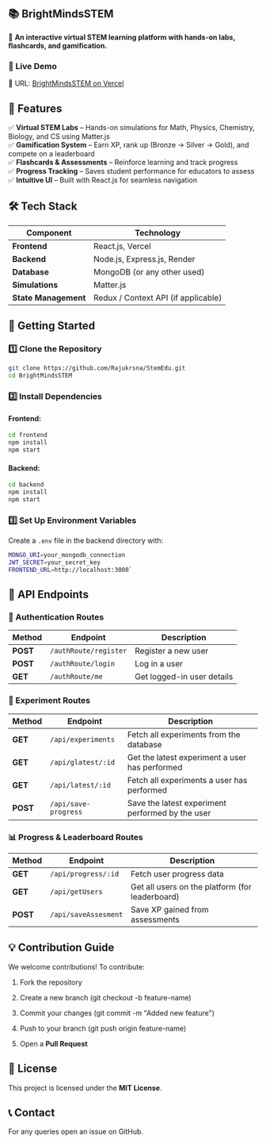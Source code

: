 **📚 BrightMindsSTEM**
----------------------

🚀 **An interactive virtual STEM learning platform with hands-on labs, flashcards, and gamification.**

### **🔗 Live Demo**

🔹 URL: [BrightMindsSTEM on Vercel](https://stem-edu.vercel.app)

## 📝 Features  
✅ **Virtual STEM Labs** – Hands-on simulations for Math, Physics, Chemistry, Biology, and CS using Matter.js  
✅ **Gamification System** – Earn XP, rank up (Bronze → Silver → Gold), and compete on a leaderboard  
✅ **Flashcards & Assessments** – Reinforce learning and track progress  
✅ **Progress Tracking** – Saves student performance for educators to assess  
✅ **Intuitive UI** – Built with React.js for seamless navigation  

## 🛠 Tech Stack  

| **Component**      | **Technology**                     |
|--------------------|-----------------------------------|
| **Frontend**      | React.js, Vercel                  |
| **Backend**       | Node.js, Express.js, Render       |
| **Database**      | MongoDB (or any other used)       |
| **Simulations**   | Matter.js                         |
| **State Management** | Redux / Context API (if applicable) |


**🚀 Getting Started**
----------------------

### **1️⃣ Clone the Repository**

```bash
git clone https://github.com/Rajukrsna/StemEdu.git
cd BrightMindsSTEM
```

### **2️⃣ Install Dependencies**

#### **Frontend:**

```bash
cd frontend  
npm install  
npm start 
```
#### **Backend:**

```bash
cd backend
npm install
npm start
```
### **3️⃣ Set Up Environment Variables**

Create a `.env` file in the backend directory with:

```bash
MONGO_URI=your_mongodb_connection
JWT_SECRET=your_secret_key
FRONTEND_URL=http://localhost:3000`
```

**📌 API Endpoints**
--------------------

### **🔐 Authentication Routes**  
| Method | Endpoint | Description |
|--------|----------|-------------|
| **POST** | `/authRoute/register` | Register a new user |
| **POST** | `/authRoute/login` | Log in a user |
| **GET**  | `/authRoute/me` | Get logged-in user details |

### **🧪 Experiment Routes**  
| Method | Endpoint | Description |
|--------|----------|-------------|
| **GET**  | `/api/experiments` | Fetch all experiments from the database |
| **GET**  | `/api/glatest/:id` | Get the latest experiment a user has performed |
| **GET**  | `/api/latest/:id` | Fetch all experiments a user has performed |
| **POST** | `/api/save-progress` | Save the latest experiment performed by the user |

### **📊 Progress & Leaderboard Routes**  
| Method | Endpoint | Description |
|--------|----------|-------------|
| **GET**  | `/api/progress/:id` | Fetch user progress data |
| **GET**  | `/api/getUsers` | Get all users on the platform (for leaderboard) |
| **POST** | `/api/saveAssesment` | Save XP gained from assessments |

**💡 Contribution Guide**
-------------------------

We welcome contributions! To contribute:

1.  Fork the repository
    
2.  Create a new branch (git checkout -b feature-name)
    
3.  Commit your changes (git commit -m "Added new feature")
    
4.  Push to your branch (git push origin feature-name)
    
5.  Open a **Pull Request**
    

**📜 License**
--------------

This project is licensed under the **MIT License**.

**📞 Contact**
--------------

For any queries open an issue on GitHub.
